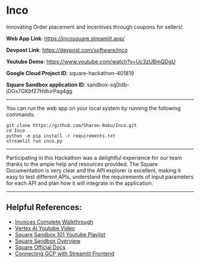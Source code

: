 # Inco
Innovating Order placement and incentives through coupons for sellers!

**Web App Link**: https://incosquare.streamlit.app/

**Devpost Link**: https://devpost.com/software/inco

**Youtube Demo**: https://www.youtube.com/watch?v=Uc3zUBmQDgU

**Google Cloud Project ID**: square-hackathon-401819

**Square Sandbox application ID**: sandbox-sq0idb-jDGx7GKbfZ7HdlurPag4gg

---
You can run the web app on your local system by running the following commands:
~~~console
git clone https://github.com/Sharan-Babu/Inco.git
cd Inco
python -m pip install -r requirements.txt
streamlit run inco.py
~~~

---
Participating in this Hackathon was a delightful experience for our team thanks to the ample help and resources provided. The Square Documentation is very clear and the API explorer is excellent, making it easy to test different APIs, understand the requirements of input parameters for each API and plan how it will integrate in the application.

---


## Helpful References:

- [Invoices Complete Walkthrough](https://developer.squareup.com/docs/invoices-api/walkthrough)
- [Vertex AI Youtube Video](https://www.youtube.com/watch?v=I7UiSU96CLc)
- [Square Sandbox 101 Youtube Playlist](https://youtube.com/playlist?list=PLKxvFH5604ZFfDScdkdXQiHcqSmwmGjQb&si=1eCFXuZxjs0ilxSq)
- [Square Sandbox Overview](https://developer.squareup.com/docs/devtools/sandbox/overview)
- [Square Official Docs](https://developer.squareup.com/docs)
- [Connecting GCP with Streamlit Frontend](https://discuss.streamlit.io/t/streamlit-app-authenticate-with-google-cloud-document-ai/45722/3)
